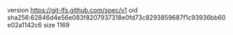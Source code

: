 version https://git-lfs.github.com/spec/v1
oid sha256:62846d4e56e083f8207937318e0fd73c8293859687f1c93936bb60e02a1142c6
size 1169
